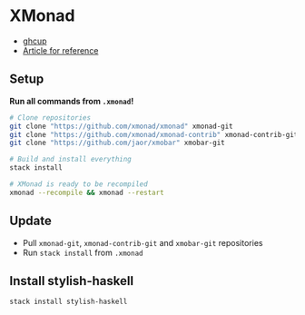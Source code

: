 # XMonad

- [ghcup](https://www.haskell.org/ghcup)
- [Article for reference](https://brianbuccola.com/how-to-install-xmonad-and-xmobar-via-stack)

## Setup

**Run all commands from `.xmonad`!**

```sh
# Clone repositories
git clone "https://github.com/xmonad/xmonad" xmonad-git
git clone "https://github.com/xmonad/xmonad-contrib" xmonad-contrib-git
git clone "https://github.com/jaor/xmobar" xmobar-git

# Build and install everything
stack install

# XMonad is ready to be recompiled
xmonad --recompile && xmonad --restart
```

## Update

- Pull `xmonad-git`, `xmonad-contrib-git` and `xmobar-git` repositories
- Run `stack install` from `.xmonad`

## Install stylish-haskell

```sh
stack install stylish-haskell
```

